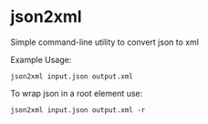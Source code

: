 # json2xml

Simple command-line utility to convert json to xml

Example Usage:

<pre><code>json2xml input.json output.xml
</code></pre>

To wrap json in a root element use:

<pre><code>json2xml input.json output.xml -r
</code></pre>